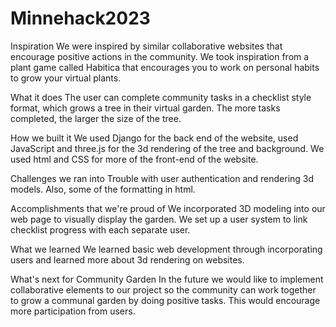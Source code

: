# Minnehack2023
Inspiration
We were inspired by similar collaborative websites that encourage positive actions in the community. We took inspiration from a plant game called Habitica that encourages you to work on personal habits to grow your virtual plants.

What it does
The user can complete community tasks in a checklist style format, which grows a tree in their virtual garden. The more tasks completed, the larger the size of the tree.

How we built it
We used Django for the back end of the website, used JavaScript and three.js for the 3d rendering of the tree and background. We used html and CSS for more of the front-end of the website.

Challenges we ran into
Trouble with user authentication and rendering 3d models. Also, some of the formatting in html.

Accomplishments that we're proud of
We incorporated 3D modeling into our web page to visually display the garden. We set up a user system to link checklist progress with each separate user.

What we learned
We learned basic web development through incorporating users and learned more about 3d rendering on websites.

What's next for Community Garden
In the future we would like to implement collaborative elements to our project so the community can work together to grow a communal garden by doing positive tasks. This would encourage more participation from users.
